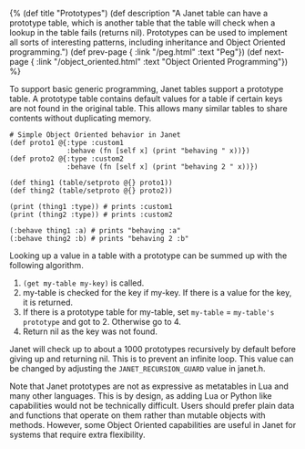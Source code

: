 {%
(def title "Prototypes")
(def description "A Janet table can have a prototype table, which is
 another table that the table will check when a lookup in the table fails
 (returns nil). Prototypes can be used to implement all sorts of interesting
 patterns, including inheritance and Object Oriented programming.")
(def prev-page {
 :link "/peg.html"
 :text "Peg"})
(def next-page {
 :link "/object_oriented.html"
 :text "Object Oriented Programming"})
 %}

To support basic generic programming, Janet tables support a prototype
table. A prototype table contains default values for a table if certain keys
are not found in the original table. This allows many similar tables to share
contents without duplicating memory.

```janet
# Simple Object Oriented behavior in Janet
(def proto1 @{:type :custom1
              :behave (fn [self x] (print "behaving " x))})
(def proto2 @{:type :custom2
              :behave (fn [self x] (print "behaving 2 " x))})

(def thing1 (table/setproto @{} proto1))
(def thing2 (table/setproto @{} proto2))

(print (thing1 :type)) # prints :custom1
(print (thing2 :type)) # prints :custom2

(:behave thing1 :a) # prints "behaving :a"
(:behave thing2 :b) # prints "behaving 2 :b"
```

Looking up a value in a table with a prototype can be summed up with the following algorithm.

1. `(get my-table my-key)` is called.
2. my-table is checked for the key if my-key. If there is a value for the key, it is returned.
3. If there is a prototype table for my-table, set `my-table` = `my-table's prototype` and got to 2. Otherwise go to 4.
4. Return nil as the key was not found.

Janet will check up to about a 1000 prototypes recursively by default before giving up and returning nil. This
is to prevent an infinite loop. This value can be changed by adjusting the `JANET_RECURSION_GUARD` value
in janet.h.

Note that Janet prototypes are not as expressive as metatables in Lua and many other languages.
This is by design, as adding Lua or Python like capabilities would not be technically difficult.
Users should prefer plain data and functions that operate on them rather than mutable objects
with methods. However, some Object Oriented capabilities are useful in Janet for
systems that require extra flexibility.
